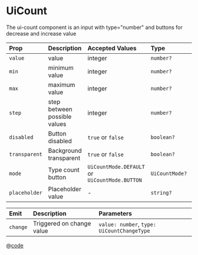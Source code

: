 # UiCount

The ui-count component is an input with type="number" and buttons for decrease and increase value

| Prop          | Description                  | Accepted Values                               | Type           | Default               | Required |
| :------------ | :--------------------------- | :-------------------------------------------- | :------------- | :-------------------- | :------- |
| `value`       | value                        | integer                                       | `number?`      | `1`                   | `false`  |
| `min`         | minimum value                | integer                                       | `number?`      | `1`                   | `false`  |
| `max`         | maximum value                | integer                                       | `number?`      | `999`                 | `true`   |
| `step`        | step between possible values | integer                                       | `number?`      | `1`                   | `false`  |
| `disabled`    | Button disabled              | `true` or `false`                             | `boolean?`     | `false`               | `false`  |
| `transparent` | Background transparent       | `true` or `false`                             | `boolean?`     | `false`               | `false`  |
| `mode`        | Type count button            | `UiCountMode.DEFAULT` or `UiCountMode.BUTTON` | `UiCountMode?` | `UiCountMode.DEFAULT` | `false`  |
| `placeholder` | Placeholder value            | -                                             | `string?`      | `0`                   | `false`  |

| Emit     | Description               | Parameters                                 |
| :------- | :------------------------ | :----------------------------------------- |
| `change` | Triggered on change value | `value: number`, `type: UiCountChangeType` |

<DemoUiCount />

<script setup>
import DemoUiCount from '~/components/demo/DemoUiCount.vue';
</script>

@[code](~/components/demo/DemoUiCount.vue)
